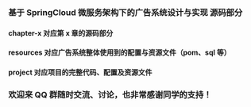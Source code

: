 ### 基于 SpringCloud 微服务架构下的广告系统设计与实现 源码部分
#### chapter-x 对应第 x 章的源码部分
#### resources 对应广告系统整体使用到的配置与资源文件（pom、sql 等）
#### project 对应项目的完整代码、配置及资源文件

### 欢迎来 QQ 群随时交流、讨论，也非常感谢同学的支持！
